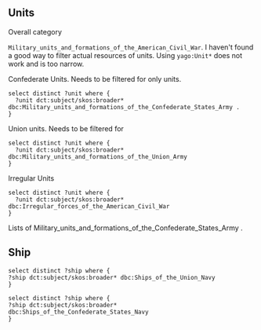 
## Units

Overall category

`Military_units_and_formations_of_the_American_Civil_War`. I haven't found a good way to filter actual resources of units. Using `yago:Unit*` does not work and is too narrow.

Confederate Units. Needs to be filtered for only units. 

``` spaqrql
select distinct ?unit where {
  ?unit dct:subject/skos:broader* dbc:Military_units_and_formations_of_the_Confederate_States_Army .
}

```

Union units. Needs to be filtered for 

``` sparql
select distinct ?unit where {
  ?unit dct:subject/skos:broader* dbc:Military_units_and_formations_of_the_Union_Army
}
```

Irregular Units

``` sparql
select distinct ?unit where {
  ?unit dct:subject/skos:broader* dbc:Irregular_forces_of_the_American_Civil_War
}
```

Lists of Military_units_and_formations_of_the_Confederate_States_Army .

## Ship

``` sparql
select distinct ?ship where {
?ship dct:subject/skos:broader* dbc:Ships_of_the_Union_Navy
}
```

``` sparql
select distinct ?ship where {
?ship dct:subject/skos:broader* dbc:Ships_of_the_Confederate_States_Navy
}
```

